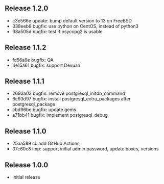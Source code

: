 ## Release 1.2.0

* c3e566e update: bump default version to 13 on FreeBSD
* 338eeb8 bugfix: use python on CentOS, instead of python3
* 98a505d bugfix: test if psycopg2 is usable

## Release 1.1.2

* fd56a9e bugfix: QA
* 4e15a61 bugfix: support Devuan

## Release 1.1.1

* 2693a03 bugfix: remove postgresql_initdb_command
* 6c93d97 bugfix: install postgresql_extra_packages after postgresql_package
* cbd96be bugfix: update gems
* a71bb41 bugfix: implement postgresql_debug

## Release 1.1.0

* 25aa589 ci: add GitHub Actions
* 37c60c8 imp: support initial admin password, update boxes, versions


## Release 1.0.0

* Initial release
